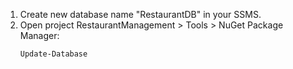 1. Create new database name "RestaurantDB" in your SSMS.
2. Open project RestaurantManagement > Tools > NuGet Package Manager:
   ```bash
   Update-Database
   ```
